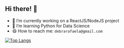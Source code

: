 ## Hi there! 👋

- 🔭 I’m currently working on a ReactJS/NodeJS project
- 🌱 I’m learning Python for Data Science
- 😄 How to reach me: `debrarafaela@gmail.com`


[![Top Langs](https://github-readme-stats.vercel.app/api/top-langs/?username=debora28&langs_count=6)](https://github.com/debora28/github-readme-stats)


<!-- ![Debora's GitHub stats](https://github-readme-stats.vercel.app/api?username=debora28&show_icons=true&bg_color=30,e96443,904e95&title_color=fff&text_color=fff) -->


